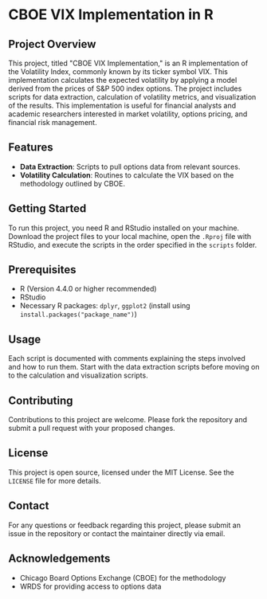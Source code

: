 # CBOE VIX Implementation in R

## Project Overview
This project, titled "CBOE VIX Implementation," is an R implementation of the Volatility Index, commonly known by its ticker symbol VIX. This implementation calculates the expected volatility by applying a model derived from the prices of S&P 500 index options. The project includes scripts for data extraction, calculation of volatility metrics, and visualization of the results. This implementation is useful for financial analysts and academic researchers interested in market volatility, options pricing, and financial risk management.

## Features
- **Data Extraction**: Scripts to pull options data from relevant sources.
- **Volatility Calculation**: Routines to calculate the VIX based on the methodology outlined by CBOE.

## Getting Started
To run this project, you need R and RStudio installed on your machine. Download the project files to your local machine, open the `.Rproj` file with RStudio, and execute the scripts in the order specified in the `scripts` folder.

## Prerequisites
- R (Version 4.4.0 or higher recommended)
- RStudio
- Necessary R packages: `dplyr`, `ggplot2` (install using `install.packages("package_name")`)

## Usage
Each script is documented with comments explaining the steps involved and how to run them. Start with the data extraction scripts before moving on to the calculation and visualization scripts.

## Contributing
Contributions to this project are welcome. Please fork the repository and submit a pull request with your proposed changes.

## License
This project is open source, licensed under the MIT License. See the `LICENSE` file for more details.

## Contact
For any questions or feedback regarding this project, please submit an issue in the repository or contact the maintainer directly via email.

## Acknowledgements
- Chicago Board Options Exchange (CBOE) for the methodology
- WRDS for providing access to options data
